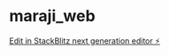 # maraji_web

[Edit in StackBlitz next generation editor ⚡️](https://stackblitz.com/~/github.com/reginaldbdanso/maraji_web)
